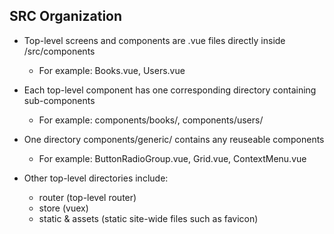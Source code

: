 ## SRC Organization

* Top-level screens and components are .vue files directly inside /src/components
  * For example: Books.vue, Users.vue

* Each top-level component has one corresponding directory containing sub-components
  * For example: components/books/, components/users/  

* One directory components/generic/ contains any reuseable components
  * For example: ButtonRadioGroup.vue, Grid.vue, ContextMenu.vue

* Other top-level directories include:
  * router (top-level router)
  * store (vuex)
  * static & assets (static site-wide files such as favicon)

